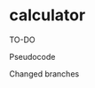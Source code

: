 # calculator

TO-DO

<!-- Set Display to n decimal places -->
<!-- Implement +/- button and functionality -->
<!-- Allow spamming of = button to apply last number and operator to result -->
<!-- Allow user to chain operations and show the result in intermediate operations -->
<!-- Create a function to clear memory -->
<!-- Add a backspace button -->
<!-- Implement keyboard operation -->

Pseudocode


Changed branches

  
  
  
